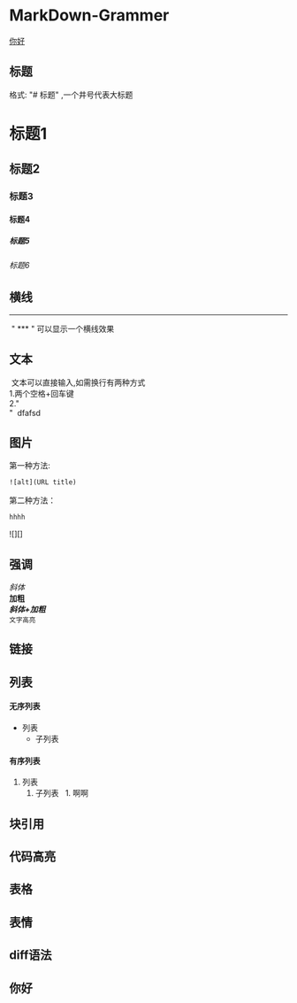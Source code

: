 # MarkDown-Grammer
[你好](#dd)
## 标题
格式: "# 标题" ,一个井号代表大标题
# 标题1
## 标题2
### 标题3
#### 标题4
##### 标题5
###### 标题6
## 横线  
  ***
  " *** " 可以显示一个横线效果
## 文本
  文本可以直接输入,如需换行有两种方式  
  1.两个空格+回车键  
  2."<br>"
  dfafsd
## 图片
第一种方法:
```html
![alt](URL title)
```
第二种方法：
```html
hhhh
```
![][]
## 强调 
*斜体*  
**加粗**  
***斜体+加粗***  
`文字高亮`
## 链接
## 列表
#### 无序列表
- 列表
    - 子列表
#### 有序列表
1. 列表
   1. 子列表
   1. 啊啊 
## 块引用
## 代码高亮
## 表格
## 表情
## diff语法
<h2 id = "dd">你好<h2/>
